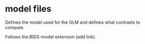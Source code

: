 # model files 

Defines the model used for the GLM and defines what contrasts to compute.

Follows the BIDS-model extension (add link).
